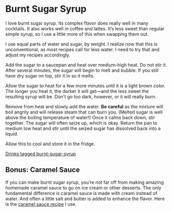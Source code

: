 # Burnt Sugar Syrup

I love burnt sugar syrup. Its complex flavor does really well in many cocktails. It also works well in coffee and lattes. It’s less sweet than regular simple syrup, so I use a little more of this when swapping them out.

<div class="aside">I use equal parts of water and sugar, by weight. I realize now that this is unconventional, as most recipes call for less water. I need to try that and adjust my recipes accordingly.</div>

Add the sugar to a saucepan and heat over medium-high heat. Do not stir it. After several minutes, the sugar will begin to melt and bubble. If you still have dry sugar on top, stir it in so it melts.

Allow the sugar to heat for a few more minutes until it is a light brown color. The longer you heat it, the darker it will get&mdash;and the less sweet the resulting syrup will be. Don’t go too dark, however, or it will really burn.

Remove from heat and slowly add the water. **Be careful** as the mixture will boil angrily and will release steam that can burn you. (Melted sugar is well above the boiling temperature of water!) Once it calms back down, stir together. The sugar will often seize up, which is okay. Return the pan to medium low heat and stir until the seized sugar has dissolved back into a liquid.

Allow this to cool and store it in the fridge.

[Drinks tagged burnt-sugar-syrup](/tags/burnt-sugar-syrup)

## Bonus: Caramel Sauce
If you can make burnt sugar syrup, you’re not far off from making amazing homemade caramel sauce to go on ice cream or other desserts. The only fundamental difference is caramel sauce is made with cream instead of water. And often a little salt and butter is added to enhance the flavor. Here is the [caramel sauce recipe](https://www.mybakingaddiction.com/fundamentals-how-to-make-homemade-caramel-sauce/) I use.

